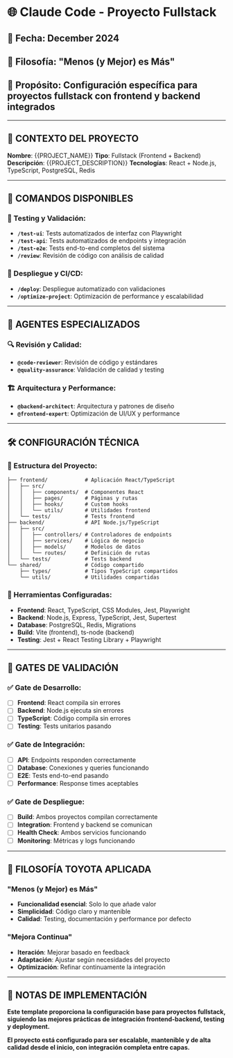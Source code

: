 # 🌐 Claude Code - Proyecto Fullstack

## 📅 **Fecha**: December 2024
## 🚗 **Filosofía**: "Menos (y Mejor) es Más"
## 🎯 **Propósito**: Configuración específica para proyectos fullstack con frontend y backend integrados

---

## 🎯 **CONTEXTO DEL PROYECTO**

**Nombre**: {{PROJECT_NAME}}
**Tipo**: Fullstack (Frontend + Backend)
**Descripción**: {{PROJECT_DESCRIPTION}}
**Tecnologías**: React + Node.js, TypeScript, PostgreSQL, Redis

---

## 🚀 **COMANDOS DISPONIBLES**

### **🧪 Testing y Validación:**
- **`/test-ui`**: Tests automatizados de interfaz con Playwright
- **`/test-api`**: Tests automatizados de endpoints y integración
- **`/test-e2e`**: Tests end-to-end completos del sistema
- **`/review`**: Revisión de código con análisis de calidad

### **🚀 Despliegue y CI/CD:**
- **`/deploy`**: Despliegue automatizado con validaciones
- **`/optimize-project`**: Optimización de performance y escalabilidad

---

## 🤖 **AGENTES ESPECIALIZADOS**

### **🔍 Revisión y Calidad:**
- **`@code-reviewer`**: Revisión de código y estándares
- **`@quality-assurance`**: Validación de calidad y testing

### **🏗️ Arquitectura y Performance:**
- **`@backend-architect`**: Arquitectura y patrones de diseño
- **`@frontend-expert`**: Optimización de UI/UX y performance

---

## 🛠️ **CONFIGURACIÓN TÉCNICA**

### **📁 Estructura del Proyecto:**
```
├── frontend/            # Aplicación React/TypeScript
│   ├── src/
│   │   ├── components/  # Componentes React
│   │   ├── pages/       # Páginas y rutas
│   │   ├── hooks/       # Custom hooks
│   │   └── utils/       # Utilidades frontend
│   └── tests/           # Tests frontend
├── backend/             # API Node.js/TypeScript
│   ├── src/
│   │   ├── controllers/ # Controladores de endpoints
│   │   ├── services/    # Lógica de negocio
│   │   ├── models/      # Modelos de datos
│   │   └── routes/      # Definición de rutas
│   └── tests/           # Tests backend
└── shared/              # Código compartido
    ├── types/           # Tipos TypeScript compartidos
    └── utils/           # Utilidades compartidas
```

### **🔧 Herramientas Configuradas:**
- **Frontend**: React, TypeScript, CSS Modules, Jest, Playwright
- **Backend**: Node.js, Express, TypeScript, Jest, Supertest
- **Database**: PostgreSQL, Redis, Migrations
- **Build**: Vite (frontend), ts-node (backend)
- **Testing**: Jest + React Testing Library + Playwright

---

## 🚨 **GATES DE VALIDACIÓN**

### **✅ Gate de Desarrollo:**
- [ ] **Frontend**: React compila sin errores
- [ ] **Backend**: Node.js ejecuta sin errores
- [ ] **TypeScript**: Código compila sin errores
- [ ] **Testing**: Tests unitarios pasando

### **✅ Gate de Integración:**
- [ ] **API**: Endpoints responden correctamente
- [ ] **Database**: Conexiones y queries funcionando
- [ ] **E2E**: Tests end-to-end pasando
- [ ] **Performance**: Response times aceptables

### **✅ Gate de Despliegue:**
- [ ] **Build**: Ambos proyectos compilan correctamente
- [ ] **Integration**: Frontend y backend se comunican
- [ ] **Health Check**: Ambos servicios funcionando
- [ ] **Monitoring**: Métricas y logs funcionando

---

## 🚀 **FILOSOFÍA TOYOTA APLICADA**

### **"Menos (y Mejor) es Más"**
- **Funcionalidad esencial**: Solo lo que añade valor
- **Simplicidad**: Código claro y mantenible
- **Calidad**: Testing, documentación y performance por defecto

### **"Mejora Continua"**
- **Iteración**: Mejorar basado en feedback
- **Adaptación**: Ajustar según necesidades del proyecto
- **Optimización**: Refinar continuamente la integración

---

## 📝 **NOTAS DE IMPLEMENTACIÓN**

**Este template proporciona la configuración base para proyectos fullstack, siguiendo las mejores prácticas de integración frontend-backend, testing y deployment.**

**El proyecto está configurado para ser escalable, mantenible y de alta calidad desde el inicio, con integración completa entre capas.**

